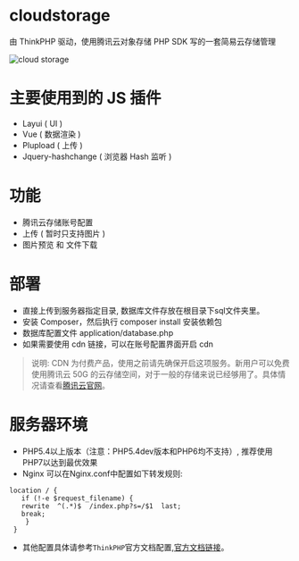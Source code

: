 # cloudstorage
由 ThinkPHP 驱动，使用腾讯云对象存储 PHP SDK 写的一套简易云存储管理

![cloud storage](http://cblog-1252077432.file.myqcloud.com/cloudstorage.gif)

# 主要使用到的 JS 插件
* Layui ( UI )
* Vue (  数据渲染  )
* Plupload ( 上传 )
* Jquery-hashchange ( 浏览器 Hash 监听 )

# 功能
* 腾讯云存储账号配置
* 上传 ( 暂时只支持图片 )
* 图片预览 和 文件下载

# 部署
* 直接上传到服务器指定目录, 数据库文件存放在根目录下sql文件夹里。
* 安装 Composer，然后执行 composer install 安装依赖包
* 数据库配置文件 application/database.php
* 如果需要使用 cdn 链接，可以在账号配置界面开启 cdn

> 说明: CDN 为付费产品，使用之前请先确保开启这项服务。新用户可以免费使用腾讯云 50G 的云存储空间，对于一般的存储来说已经够用了。具体情况请查看[腾讯云官网](https://console.cloud.tencent.com/cos4/index)。


# 服务器环境
* PHP5.4以上版本（注意：PHP5.4dev版本和PHP6均不支持）, 推荐使用PHP7以达到最优效果
* Nginx 可以在Nginx.conf中配置如下转发规则:
```
location / { 
   if (!-e $request_filename) {
   rewrite  ^(.*)$  /index.php?s=/$1  last;
   break;
    }
 }
```
* 其他配置具体请参考`ThinkPHP`官方文档配置,[官方文档链接](https://www.kancloud.cn/manual/thinkphp5/129745)。

